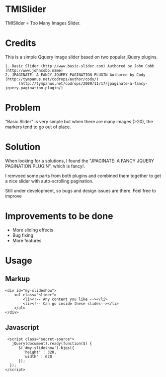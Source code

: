 TMISlider
=========

TMISlider = Too Many Images Slider.

Credits
=======

  This is a simple Qquery image slider based on two popular jQuery plugins.

    1. Basic Slider (http://www.basic-slider.com) Authored by John Cobb (http://www.johncobb.name)
    2. JPAGINATE: A FANCY JQUERY PAGINATION PLUGIN Authored by Cody (http://tympanus.net/codrops/author/cody/)
          (http://tympanus.net/codrops/2009/11/17/jpaginate-a-fancy-jquery-pagination-plugin/)

Problem
=======
  "Basic Slider" is very simple but when there are many images (>20), the markers tend to go out of place. 
  
  
Solution
========
  When looking for a solutions, I found the "JPAGINATE: A FANCY JQUERY PAGINATION PLUGIN", which is fancy!.
  
  I remvoed some parts from both plugins and combined them together to get a nice slider with auto-scrolling 
  pagination.
  
  Still under development, so bugs and design issues are there. Feel free to improve
  
Improvements to be done
=======================
  - More sliding effects
  - Bug fixing
  - More features
  
Usage
=====
  Markup
  ------

    <div id="my-slideshow">
        <ul class="slider">
            <li><!-- Any content you like --></li>
            <li><!-- Can go inside these slides--></li>
        </ul>
    </div>

  Javascript
  ----------
     <script class="secret-source">
       jQuery(document).ready(function($) {
          $('#my-slideshow').bjqs({
            'height' : 320,
            'width' : 620 
          });
      });   
    </script>  
